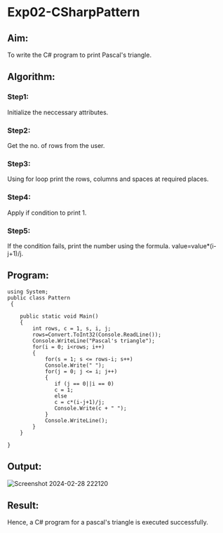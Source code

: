 # Exp02-CSharpPattern

## Aim:
To write the C# program to print Pascal's triangle.

## Algorithm:

### Step1:
Initialize the neccessary attributes.

### Step2:
Get the no. of rows from the user.

### Step3: 
Using for loop print the rows, columns and spaces at required places.

### Step4:
Apply if condition to print 1.

### Step5: 
If the condition fails, print the number using the formula. value=value*(i-j+1)/j.

## Program:
```
using System;
public class Pattern
 {

    public static void Main() 
    {
        int rows, c = 1, s, i, j; 
        rows=Convert.ToInt32(Console.ReadLine());
        Console.WriteLine("Pascal's triangle");
        for(i = 0; i<rows; i++) 
        {
            for(s = 1; s <= rows-i; s++)
            Console.Write(" ");
            for(j = 0; j <= i; j++)
            {
               if (j == 0||i == 0)
               c = 1;
               else
               c = c*(i-j+1)/j;
               Console.Write(c + " ");
            }
            Console.WriteLine();
        }
    }
   
}

```

## Output:

![Screenshot 2024-02-28 222120](https://github.com/sanjay5656/Exp02-CSharpPattern/assets/115128955/4346f145-371e-453a-829a-6a7f185d556e)

## Result:
Hence, a C# program for a pascal's triangle is executed successfully.
